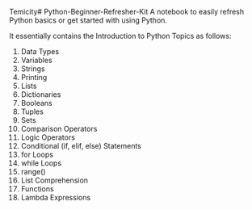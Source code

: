 Temicity# Python-Beginner-Refresher-Kit
A notebook to easily refresh Python basics or get started with using Python.

It essentially contains the Introduction to Python Topics as follows:
1. Data Types
2. Variables
3. Strings
4. Printing
5. Lists
6. Dictionaries
7. Booleans
8. Tuples
9. Sets
10. Comparison Operators
11. Logic Operators
12. Conditional (if, elif, else) Statements
13. for Loops
14. while Loops
15. range()
16. List Comprehension
17. Functions
18. Lambda Expressions
